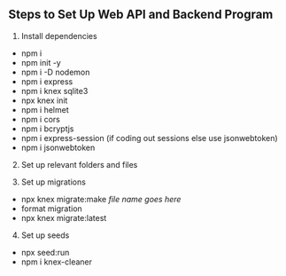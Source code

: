 ## Steps to Set Up Web API and Backend Program

1) Install dependencies
- npm i
- npm init -y 
- npm i -D nodemon
- npm i express
- npm i knex sqlite3
- npx knex init
- npm i helmet
- npm i cors
- npm i bcryptjs
- npm i express-session (if coding out sessions else use jsonwebtoken)
- npm i jsonwebtoken

2) Set up relevant folders and files

3) Set up migrations
- npx knex migrate:make *file name goes here*
- format migration
- npx knex migrate:latest

4) Set up seeds
- npx seed:run
- npm i knex-cleaner